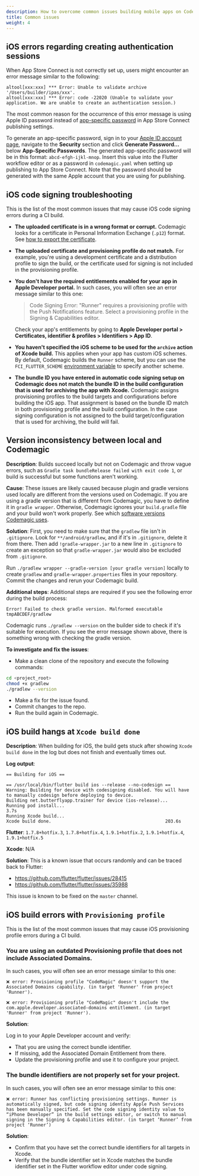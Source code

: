 ```yaml
---
description: How to overcome common issues building mobile apps on Codemagic 
title: Common issues
weight: 4
---
```


## iOS errors regarding creating authentication sessions

When App Store Connect is not correctly set up, users might encounter an error message similar to the following:

```
altool[xxx:xxx] *** Error: Unable to validate archive '/Users/builder/ipas/xxx'.
altool[xxx:xxx] *** Error: code -22020 (Unable to validate your application. We are unable to create an authentication session.)
```

The most common reason for the occurrence of this error message is using Apple ID password instead of [app-specific password](https://support.apple.com/en-us/HT204397) in App Store Connect publishing settings. 

To generate an app-specific password, sign in to your [Apple ID account page](https://appleid.apple.com/account/manage), navigate to the **Security** section and click **Generate Password...** below **App-Specific Passwords**. The generated app-specific password will be in this format: `abcd-efgh-ijkl-mnop`. Insert this value into the Flutter workflow editor or as a password in `codemagic.yaml` when setting up publishing to App Store Connect. Note that the password should be generated with the same Apple account that you are using for publishing.

## iOS code signing troubleshooting

This is the list of the most common issues that may cause iOS code signing errors during a CI build.

* **The uploaded certificate is in a wrong format or corrupt.** Codemagic looks for a certificate in Personal Information Exchange (`.p12`) format. See [how to export the certificate](../code-signing/ios-code-signing/#exporting-signing-certificate-and-provisioning-profile).

* **The uploaded certificate and provisioning profile do not match.** For example, you're using a development certificate and a distribution profile to sign the build, or the certificate used for signing is not included in the provisioning profile.

* **You don't have the required entitlements enabled for your app in Apple Developer portal.** In such cases, you will often see an error message similar to this one:

    > Code Signing Error: "Runner" requires a provisioning profile with the Push Notifications feature. Select a provisioning profile in the Signing & Capabilities editor.

    Check your app's entitlements by going to **Apple Developer portal > Certificates, identifier & profiles > Identifiers > App ID**.


* **You haven't specified the iOS scheme to be used for the `archive` action of Xcode build.**  This applies when your app has custom iOS schemes. By default, Codemagic builds the `Runner` scheme, but you can use the `FCI_FLUTTER_SCHEME` [environment variable](../building/environment-variables) to specify another scheme.

* **The bundle ID you have entered in automatic code signing setup on Codemagic does not match the bundle ID in the build configuration that is used for archiving the app with Xcode.** Codemagic assigns provisioning profiles to the build targets and configurations before building the iOS app. That assignment is based on the bundle ID match in both provisioning profile and the build configuration. In the case signing configuration is not assigned to the build target/configuration that is used for archiving, the build will fail.

## Version inconsistency between local and Codemagic

**Description**:
Builds succeed locally but not on Codemagic and throw vague errors, such as `Gradle task bundleRelease failed with exit code 1`, or build is successful but some functions aren't working. 

**Cause**: These issues are likely caused because plugin and gradle versions used locally are different from the versions used on Codemagic. If you are using a gradle version that is different from Codemagic, you have to define it in `gradle wrapper`. Otherwise, Codemagic ignores your `build.gradle` file and your build won't work properly. See which [software versions Codemagic uses](../releases-and-versions/versions/).

**Solution**: First, you need to make sure that the `gradlew` file isn't in `.gitignore`. Look for `**/android/gradlew`, and if it's in `.gitignore`, delete it from there. Then add `!gradle-wrapper.jar` to a new line in `.gitignore` to create an exception so that `gradle-wrapper.jar` would also be excluded from `.gitignore`.

Run `./gradlew wrapper --gradle-version [your gradle version]` locally to create `gradlew` and `gradle-wrapper.properties` files in your repository. Commit the changes and rerun your Codemagic build. 

**Additional steps**: Additional steps are required if you see the following error during the build process:

`Error! Failed to check gradle version. Malformed executable tmpABCDEF/gradlew`

Codemagic runs `./gradlew --version` on the builder side to check if it's suitable for execution. If you see the error message shown above, there is something wrong with checking the gradle version.

**To investigate and fix the issues**:

* Make a clean clone of the repository and execute the following commands:

```bash
cd <project_root>
chmod +x gradlew
./gradlew --version
```

* Make a fix for the issue found.
* Commit changes to the repo.
* Run the build again in Codemagic.

## iOS build hangs at `Xcode build done`

**Description**:
When building for iOS, the build gets stuck after showing `Xcode build done` in the log but does not finish and eventually times out.

**Log output**: 

```
== Building for iOS ==

== /usr/local/bin/flutter build ios --release --no-codesign ==
Warning: Building for device with codesigning disabled. You will have to manually codesign before deploying to device.
Building net.butterflyapp.trainer for device (ios-release)...
Running pod install...                                              3.7s
Running Xcode build...
Xcode build done.                                           203.6s
```

**Flutter**: `1.7.8+hotfix.3`, `1.7.8+hotfix.4`, `1.9.1+hotfix.2`, `1.9.1+hotfix.4`, `1.9.1+hotfix.5`

**Xcode**: N/A

**Solution**: This is a known issue that occurs randomly and can be traced back to Flutter:

* https://github.com/flutter/flutter/issues/28415
* https://github.com/flutter/flutter/issues/35988

This issue is known to be fixed on the `master` channel.

## iOS build errors with `Provisioning profile`
This is the list of the most common issues that may cause iOS provisioning profile errors during a CI build.

### You are using an outdated Provisioning profile that does not include Associated Domains.
In such cases, you will often see an error message similar to this one:
```
❌ error: Provisioning profile "CodeMagic" doesn't support the Associated Domains capability. (in target 'Runner' from project 'Runner').
 
❌ error: Provisioning profile "CodeMagic" doesn't include the com.apple.developer.associated-domains entitlement. (in target 'Runner' from project 'Runner').
```

**Solution**:

Log in to your Apple Developer account and verify:
* That you are using the correct bundle identifier.
* If missing, add the Associated Domain Entitlement from there.
* Update the provisioning profile and use it to configure your project.

### The bundle identifiers are not properly set for your project. 
In such cases, you will often see an error message similar to this one:
```
❌ error: Runner has conflicting provisioning settings. Runner is automatically signed, but code signing identity Apple Push Services has been manually specified. Set the code signing identity value to “iPhone Developer” in the build settings editor, or switch to manual signing in the Signing & Capabilities editor. (in target ‘Runner’ from project ‘Runner’)
```

**Solution**:
* Confirm that you have set the correct bundle identifiers for all targets in Xcode.
* Verify that the bundle identifier set in Xcode matches the bundle identifier set in the Flutter workflow editor under code signing.
